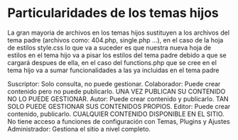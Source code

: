 # Particularidades de los temas hijos

La gran mayoria de archivos en los temas hijos sustituyen a los archivos del tema padre (archivos como: 404.php, single.php ...), en el caso de la hoja de estilos style.css lo que va a suceder es que nuestra nueva hoja de estilos en el tema hijo va a pisar los estilos del tema padre debido a que se cargará despues de ella, en el caso del functions.php que se cree en el tema hijo va a sumar funcionalidades a las ya incluidas en el tema padre

Suscriptor: Solo consulta, no puede gestionar.
Colaborador: Puede crear contenido pero no puede publicarlo. UNA VEZ PUBLICAN SU CONTENIDO NO LO PUEDE GESTIONAR.
Autor: Puede crear contenido y publicarlo. TAN SOLO PUEDE GESTIONAR SUS CONTENIDOS PROPIOS.
Editor: Puede crear contenido, publicarlo. CUALQUIER CONTENIDO DISPONIBLE EN EL SITIO. No tiene acceso a funciones de configuración con Temas, Plugins y Ajustes
Administrador: Gestiona el sitio a nivel completo.